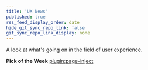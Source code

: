 ```yaml
---
title: 'UX News'
published: true
rss_feed_display_order: date
hide_git_sync_repo_link: false
git_sync_repo_link_display: none
---
```


A look at what's going on in the field of user experience.

**Pick of the Week**
[plugin:page-inject](/web-pick-of-the-week)

